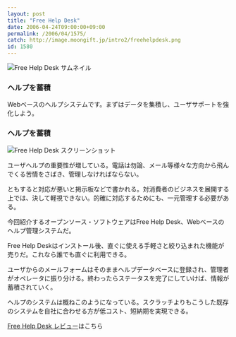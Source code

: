 ```yaml
---
layout: post
title: "Free Help Desk"
date: 2006-04-24T09:00:00+09:00
permalink: /2006/04/1575/
catch: http://image.moongift.jp/intro2/freehelpdesk.png
id: 1580
---
```

 ![Free Help Desk サムネイル](http://image.moongift.jp/intro2/freehelpdesk.t.png "Free Help Desk サムネイル")
  

### ヘルプを蓄積
  
Webベースのヘルプシステムです。まずはデータを集積し、ユーザサポートを強化しよう。  
<!--more-->  

### ヘルプを蓄積
  

![Free Help Desk スクリーンショット](http://image.moongift.jp/intro2/freehelpdesk.png "Free Help Desk スクリーンショット")

  

ユーザヘルプの重要性が増している。電話は勿論、メール等様々な方向から飛んでくる苦情をさばき、管理しなければならない。

  

ともすると対応が悪いと掲示板などで書かれる。対消費者のビジネスを展開する上では、決して軽視できない。的確に対応するためにも、一元管理する必要がある。

  

今回紹介するオープンソース・ソフトウェアはFree Help Desk、Webベースのヘルプ管理システムだ。

  

Free Help Deskはインストール後、直ぐに使える手軽さと絞り込まれた機能が売りだ。これなら誰でも直ぐに利用できる。

  

ユーザからのメールフォームはそのままヘルプデータベースに登録され、管理者がオペレータに振り分ける。終わったらステータスを完了にしていけば、情報が蓄積されていく。

  

ヘルプのシステムは概ねこのようになっている。スクラッチよりもこうした既存のシステムを自社に合わせる方が低コスト、短納期を実現できる。

  

[Free Help Desk レビュー](http://oss.moongift.jp/review/i-1579.html)はこちら

